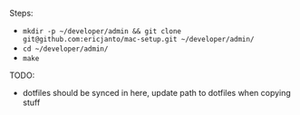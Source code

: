 Steps:
- `mkdir -p ~/developer/admin && git clone git@github.com:ericjanto/mac-setup.git ~/developer/admin/`
- `cd ~/developer/admin/`
- `make`

TODO:
- dotfiles should be synced in here, update path to dotfiles when copying stuff